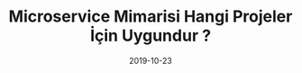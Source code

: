 ---
title: 'Microservice Mimarisi Hangi Projeler İçin Uygundur ?'
cover: ./image.png
link: https://gokhana.medium.com/microservice-mimarisi-hangi-uygulamalar-i%CC%87%C3%A7in-uygundur-da8e80668eb4
date: 2019-10-23
description: 'Microservice mimarisi getirdiği avantajlar sayesinde oldukça kullanışlı gözüksede, her uygulama için uygun değildir, peki hangi uygulamalar için bu güzel mimariyi kullanabilirsiniz. Gelin cevaplarını inceleyelim.'
tags: ['microservice','medium']
---
